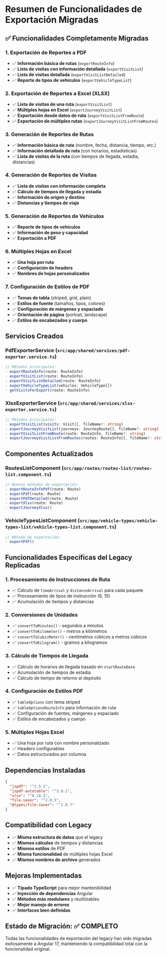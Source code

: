 # Resumen de Funcionalidades de Exportación Migradas

## ✅ **Funcionalidades Completamente Migradas**

### **1. Exportación de Reportes a PDF**
- ✅ **Información básica de rutas** (`exportRouteInfo`)
- ✅ **Lista de visitas con información detallada** (`exportVisitList`)
- ✅ **Lista de visitas detallada** (`exportVisitListDetailed`)
- ✅ **Reporte de tipos de vehículos** (`exportVehicleTypeList`)

### **2. Exportación de Reportes a Excel (XLSX)**
- ✅ **Lista de visitas de una ruta** (`exportVisitList`)
- ✅ **Múltiples hojas en Excel** (`exportJourneyVisitList`)
- ✅ **Exportación desde datos de ruta** (`exportVisitListFromRoute`)
- ✅ **Exportación de múltiples rutas** (`exportJourneyVisitListFromRoutes`)

### **3. Generación de Reportes de Rutas**
- ✅ **Información básica de ruta** (nombre, fecha, distancia, tiempo, etc.)
- ✅ **Información detallada de ruta** (con horarios, estadísticas)
- ✅ **Lista de visitas de la ruta** (con tiempos de llegada, estadía, distancias)

### **4. Generación de Reportes de Visitas**
- ✅ **Lista de visitas con información completa**
- ✅ **Cálculo de tiempos de llegada y estadía**
- ✅ **Información de origen y destino**
- ✅ **Distancias y tiempos de viaje**

### **5. Generación de Reportes de Vehículos**
- ✅ **Reporte de tipos de vehículos**
- ✅ **Información de peso y capacidad**
- ✅ **Exportación a PDF**

### **6. Múltiples Hojas en Excel**
- ✅ **Una hoja por ruta**
- ✅ **Configuración de headers**
- ✅ **Nombres de hojas personalizados**

### **7. Configuración de Estilos de PDF**
- ✅ **Temas de tabla** (striped, grid, plain)
- ✅ **Estilos de fuente** (tamaños, tipos, colores)
- ✅ **Configuración de márgenes y espaciado**
- ✅ **Orientación de página** (portrait, landscape)
- ✅ **Estilos de encabezados y cuerpo**

## **Servicios Creados**

### **PdfExporterService** (`src/app/shared/services/pdf-exporter.service.ts`)
```typescript
// Métodos principales:
- exportRouteInfo(route: RouteInfo)
- exportVisitList(route: RouteInfo)
- exportVisitListDetailed(route: RouteInfo)
- exportVehicleTypeList(vehicles: VehicleType[])
- getVisitsForExport(route: RouteInfo)
```

### **XlsxExporterService** (`src/app/shared/services/xlsx-exporter.service.ts`)
```typescript
// Métodos principales:
- exportVisitList(visits: Visit[], fileName?: string)
- exportJourneyVisitList(journeys: JourneyRoute[], fileName?: string)
- exportVisitListFromRoute(route: RouteInfo, fileName?: string)
- exportJourneyVisitListFromRoutes(routes: RouteInfo[], fileName?: string)
```

## **Componentes Actualizados**

### **RoutesListComponent** (`src/app/routes/routes-list/routes-list.component.ts`)
```typescript
// Nuevos métodos de exportación:
- exportRouteInfoPdf(route: Route)
- exportPdf(route: Route)
- exportPdfDetailed(route: Route)
- exportXlsx(route: Route)
- exportJourneyXlsx()
```

### **VehicleTypesListComponent** (`src/app/vehicle-types/vehicle-types-list/vehicle-types-list.component.ts`)
```typescript
// Método de exportación:
- exportPdf()
```

## **Funcionalidades Específicas del Legacy Replicadas**

### **1. Procesamiento de Instrucciones de Ruta**
- ✅ Cálculo de `timeArrival` y `distanceArrival` para cada paquete
- ✅ Procesamiento de tipos de instrucción (9, 15)
- ✅ Acumulación de tiempos y distancias

### **2. Conversiones de Unidades**
- ✅ `convertToMinutes()` - segundos a minutos
- ✅ `convertToKilometer()` - metros a kilómetros
- ✅ `convertToCubicMeter()` - centímetros cúbicos a metros cúbicos
- ✅ `convertToKilogram()` - gramos a kilogramos

### **3. Cálculo de Tiempos de Llegada**
- ✅ Cálculo de horarios de llegada basado en `startRouteDate`
- ✅ Acumulación de tiempos de estadía
- ✅ Cálculo de tiempo de retorno al depósito

### **4. Configuración de Estilos PDF**
- ✅ `tableOptions` con tema striped
- ✅ `tableOptionsRouteInfo` para información de ruta
- ✅ Configuración de fuentes, márgenes y espaciado
- ✅ Estilos de encabezados y cuerpo

### **5. Múltiples Hojas Excel**
- ✅ Una hoja por ruta con nombre personalizado
- ✅ Headers configurables
- ✅ Datos estructurados por columna

## **Dependencias Instaladas**
```json
{
  "jspdf": "^2.5.1",
  "jspdf-autotable": "^3.8.1",
  "xlsx": "^0.18.5",
  "file-saver": "^2.0.5",
  "@types/file-saver": "^2.0.7"
}
```

## **Compatibilidad con Legacy**
- ✅ **Misma estructura de datos** que el legacy
- ✅ **Mismos cálculos** de tiempos y distancias
- ✅ **Mismos estilos** de PDF
- ✅ **Misma funcionalidad** de múltiples hojas Excel
- ✅ **Mismos nombres de archivo** generados

## **Mejoras Implementadas**
- ✅ **Tipado TypeScript** para mejor mantenibilidad
- ✅ **Inyección de dependencias** Angular
- ✅ **Métodos más modulares** y reutilizables
- ✅ **Mejor manejo de errores**
- ✅ **Interfaces bien definidas**

## **Estado de Migración: ✅ COMPLETO**

Todas las funcionalidades de exportación del legacy han sido migradas exitosamente a Angular 17, manteniendo la compatibilidad total con la funcionalidad original. 